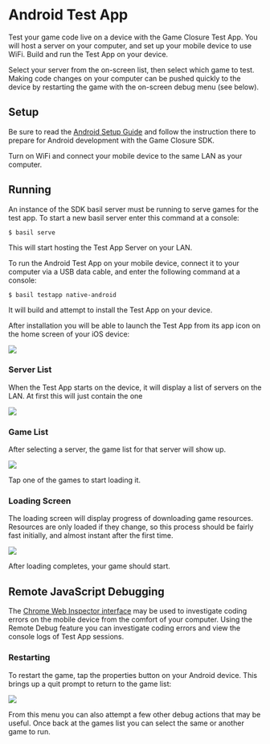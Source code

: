 # Android Test App

Test your game code live on a device with the Game Closure Test App.  You will host a server on your computer, and set up your mobile device to use WiFi.  Build and run the Test App on your device.

Select your server from the on-screen list, then select which game to test.  Making code changes on your computer can be pushed quickly to the device by restarting the game with the on-screen debug menu (see below).

## Setup

Be sure to read the [Android Setup Guide](./android-setup.html) and follow the instruction there to prepare for Android development with the Game Closure SDK.

Turn on WiFi and connect your mobile device to the same LAN as your computer.

## Running

An instance of the SDK basil server must be running to serve games for the test app.  To start a new basil server enter this command at a console:

~~~
$ basil serve
~~~

This will start hosting the Test App Server on your LAN.

To run the Android Test App on your mobile device, connect it to your computer via a USB data cable, and enter the following command at a console:

~~~
$ basil testapp native-android
~~~

It will build and attempt to install the Test App on your device.

After installation you will be able to launch the Test App from its app icon on the home screen of your iOS device:

<img src="./assets/android/android-test-app-icon.png"></img>

### Server List

When the Test App starts on the device, it will display a list of servers on the LAN.  At first this will just contain the one 

<img src="./assets/android/android-test-app-servers.png"></img>

### Game List

After selecting a server, the game list for that server will show up.

<img src="./assets/android/android-test-app-games.png"></img>

Tap one of the games to start loading it.

### Loading Screen

The loading screen will display progress of downloading game resources.  Resources are only loaded if they change, so this process should be fairly fast initially, and almost instant after the first time.

<img src="./assets/android/android-test-app-loading.png"></img>

After loading completes, your game should start.

## Remote JavaScript Debugging

The [Chrome Web Inspector interface](./android-remote-debug.html) may be used to investigate coding errors on the mobile device from the comfort of your computer.  Using the Remote Debug feature you can investigate coding errors and view the console logs of Test App sessions.

### Restarting

To restart the game, tap the properties button on your Android device.  This brings up a quit prompt to return to the game list:

<img src="./assets/android/android-test-app-menu.png"></img>

From this menu you can also attempt a few other debug actions that may be useful.  Once back at the games list you can select the same or another game to run.
